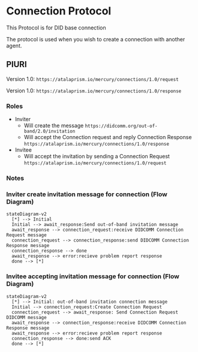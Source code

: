 # Connection Protocol

This Protocol is for DID base connection 


The protocol is used when you wish to create a connection with another agent.


## PIURI

Version 1.0: `https://atalaprism.io/mercury/connections/1.0/request`

Version 1.0: `https://atalaprism.io/mercury/connections/1.0/response`

### Roles

- Inviter
  - Will create the message `https://didcomm.org/out-of-band/2.0/invitation`
  - Will accept the Connection request and reply Connection Response `https://atalaprism.io/mercury/connections/1.0/response`
- Invitee
  - Will accept the invitation by sending a Connection Request `https://atalaprism.io/mercury/connections/1.0/request`

### Notes



### Inviter create invitation message for connection  (Flow Diagram)

```mermaid
stateDiagram-v2
  [*] --> Initial
  Initial --> await_response:Send out-of-band invitation message
  await_response --> connection_request:receive DIDCOMM Connection Request message
  connection_request --> connection_response:send DIDCOMM Connection Response message
  connection_response --> done
  await_response --> error:recieve problem report response
  done --> [*]
```

### Invitee accepting invitation message for connection (Flow Diagram)

```mermaid
stateDiagram-v2
  [*] --> Initial: out-of-band invitation connection message
  Initial --> connection_request:Create Connection Request
  connection_request --> await_response: Send Connection Request DIDCOMM message
  await_response --> connection_response:receive DIDCOMM Connection Response message
  await_response --> error:recieve problem report response
  connection_response --> done:send ACK
  done --> [*]
```
